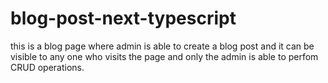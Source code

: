 # blog-post-next-typescript
this is a blog page where admin is able to create a blog post and it can be visible to any one who visits the page and only the admin is able to  perfom CRUD operations.
